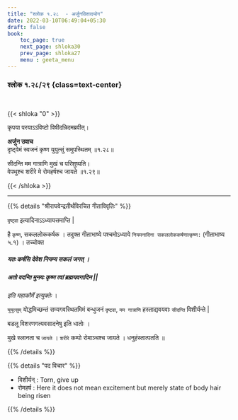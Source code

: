 ```yaml
---
title: "श्लोक १.२८  - अर्जुनविशादयोग"
date: 2022-03-10T06:49:04+05:30
draft: false
book:
    toc_page: true
    next_page: shloka30
    prev_page: shloka27
    menu : geeta_menu
---
```




### श्लोक १.२८/२९ {class=text-center}

<br/>

{{< shloka  "0"  >}}

कृपया परयाऽऽविष्टो विषीदन्निदमब्रवीत्।  

**अर्जुन उवाच**    
दृष्ट्वेमं स्वजनं कृष्ण युयुत्सुं समुपस्थितम्  ॥१.२८॥

सीदन्ति मम गात्राणि मुखं च परिशुष्यति।  
वेपथुश्च शरीरे मे रोमहर्षश्च जायते  ॥१.२९॥

{{< /shloka >}}

---

{{% details "श्रीराघवेन्द्रतीर्थविरचित गीताविवृतिः" %}}

`दृष्ट्वा` इत्यादिनाऽऽध्यायसमाप्ति | 

है `कृष्ण`, सकललोककर्षक । तदुक्त गीताभाष्ये पश्चमोऽध्याये 
`नियमनादिना सकललोककर्षणात्कृष्ण:` (गीताभाष्य ५.१) ।  तच्चोक्त 

##### यतः कर्षसि देवेश नियम्य सकलं जगत्‌ । 
##### अतो वदन्ति मुनयः कृष्ण त्वां ब्रह्मयवगादिन || 

*इति महाकौर्मे इत्युक्तेः* । 

`युयुत्सुम्` योद्धमिच्छन्तं सम्यगवस्थितमिमं बन्धुजनं `दृष्टवा`, `मम गात्राणि` हस्ताद्यवयवाः `सीदन्ति` विशीर्यन्ते |

बडलू विशरणगत्यवसादनेषु इति धातोः ।

मुखे स्लानता च `जायते` । `शरीरे` कम्पो रोमाञ्चश्च जायते । धनुहंस्तात्पतति ॥

{{% /details %}}


{{% details "पद विचार" %}}
- विशीर्यन् : Torn, give up
- रोमहर्ष : Here it does not mean excitement 
but merely state of body hair being risen


{{% /details %}}
